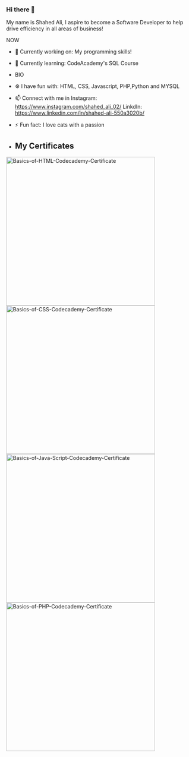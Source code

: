 ### Hi there 👋 
My name is Shahed Ali, I aspire to become a Software Developer to help drive efficiency in all areas of business!


NOW

- 🔭 Currently working on: My programming skills! 
- 🌱 Currently learning: CodeAcademy's SQL Course 
- BIO
- ⚙ I have fun with: HTML, CSS, Javascript, PHP,Python and MYSQL
- 📫 Connect with me in Instagram: https://www.instagram.com/shahed_ali_02/ LinkdIn: https://www.linkedin.com/in/shahed-ali-550a3020b/
- ⚡ Fun fact: I love cats with a passion

- ## My Certificates
<a href="https://ibb.co/BB4hPfS"><img src="https://i.ibb.co/kX3LyGW/Basics-of-HTML-Codecademy-Certificate.jpg" alt="Basics-of-HTML-Codecademy-Certificate" height="400px" width="400px"></a>
<a href="https://ibb.co/Fq1QhcF"><img src="https://i.ibb.co/dJvNfXR/Basics-of-CSS-Codecademy-Certificate.jpg" alt="Basics-of-CSS-Codecademy-Certificate"  height="400px" width="400px"></a>
<a href="https://ibb.co/w7SsgvR"><img src="https://i.ibb.co/428dtQ7/Basics-of-Java-Script-Codecademy-Certificate.jpg" alt="Basics-of-Java-Script-Codecademy-Certificate" height="400px" width="400px" ></a>
<a href="https://ibb.co/SPnc0mH"><img src="https://i.ibb.co/zrRFb2C/Basics-of-PHP-Codecademy-Certificate.jpg" alt="Basics-of-PHP-Codecademy-Certificate" height="400px" width="400px" ></a>



